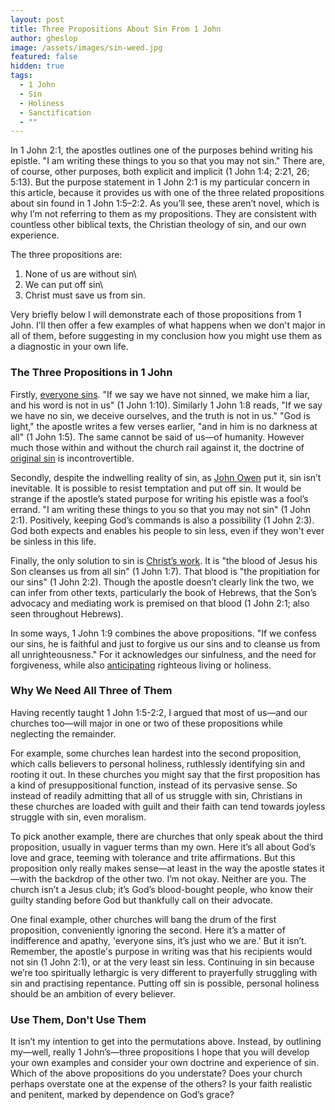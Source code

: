 ```yaml
---
layout: post
title: Three Propositions About Sin From 1 John
author: gheslop
image: /assets/images/sin-weed.jpg
featured: false
hidden: true
tags:
  - 1 John
  - Sin
  - Holiness
  - Sanctification
  - ""
---
```

In 1 John 2:1, the apostles outlines one of the purposes behind writing his epistle. "I am writing these things to you so that you may not sin." There are, of course, other purposes, both explicit and implicit (1 John 1:4; 2:21, 26; 5:13). But the purpose statement in 1 John 2:1 is my particular concern in this article, because it provides us with one of the three related propositions about sin found in 1 John 1:5–2:2. As you’ll see, these aren’t novel, which is why I’m not referring to them as my propositions. They are consistent with countless other biblical texts, the Christian theology of sin, and our own experience.

The three propositions are:

1. None of us are without sin\
2. We can put off sin\
3. Christ must save us from sin.

Very briefly below I will demonstrate each of those propositions from 1 John. I'll then offer a few examples of what happens when we don't major in all of them, before suggesting in my conclusion how you might use them as a diagnostic in your own life.

### The Three Propositions in 1 John

Firstly, [everyone sins](https://rekindle.co.za/content/2025-02-21-doodle-our-sin-doesnt-always-make-sense). "If we say we have not sinned, we make him a liar, and his word is not in us" (1 John 1:10). Similarly 1 John 1:8 reads, "If we say we have no sin, we deceive ourselves, and the truth is not in us." "God is light," the apostle writes a few verses earlier, "and in him is no darkness at all" (1 John 1:5). The same cannot be said of us—of humanity. However much those within and without the church rail against it, the doctrine of [original sin](https://rekindle.co.za/content/william-golding-original-sin/) is incontrovertible.

Secondly, despite the indwelling reality of sin, as [John Owen](https://rekindle.co.za/content/john-owen-and-asceticism/) put it, sin isn’t inevitable. It is possible to resist temptation and put off sin. It would be strange if the apostle’s stated purpose for writing his epistle was a fool’s errand. "I am writing these things to you so that you may not sin" (1 John 2:1). Positively, keeping God’s commands is also a possibility (1 John 2:3). God both expects and enables his people to sin less, even if they won't ever be sinless in this life.

Finally, the only solution to sin is [Christ’s work](https://rekindle.co.za/content/2025-01-16-atonement). It is "the blood of Jesus his Son cleanses us from all sin" (1 John 1:7). That blood is "the propitiation for our sins" (1 John 2:2). Though the apostle doesn’t clearly link the two, we can infer from other texts, particularly the book of Hebrews, that the Son’s advocacy and mediating work is premised on that blood (1 John 2:1; also seen throughout Hebrews).

In some ways, 1 John 1:9 combines the above propositions. "If we confess our sins, he is faithful and just to forgive us our sins and to cleanse us from all unrighteousness." For it acknowledges our sinfulness, and the need for forgiveness, while also [anticipating](https://rekindle.co.za/content/2025-05-22-francis-schaeffer-holiness-sanctification) righteous living or holiness.

### Why We Need All Three of Them

Having recently taught 1 John 1:5-2:2, I argued that most of us—and our churches too—will major in one or two of these propositions while neglecting the remainder.

For example, some churches lean hardest into the second proposition, which calls believers to personal holiness, ruthlessly identifying sin and rooting it out. In these churches you might say that the first proposition has a kind of presuppositional function, instead of its pervasive sense. So instead of readily admitting that all of us struggle with sin, Christians in these churches are loaded with guilt and their faith can tend towards joyless struggle with sin, even moralism.

To pick another example, there are churches that only speak about the third proposition, usually in vaguer terms than my own. Here it’s all about God’s love and grace, teeming with tolerance and trite affirmations. But this proposition only really makes sense—at least in the way the apostle states it—with the backdrop of the other two. I’m not okay. Neither are you. The church isn’t a Jesus club; it’s God’s blood-bought people, who know their guilty standing before God but thankfully call on their advocate.

One final example, other churches will bang the drum of the first proposition, conveniently ignoring the second. Here it’s a matter of indifference and apathy, 'everyone sins, it’s just who we are.' But it isn’t. Remember, the apostle's purpose in writing was that his recipients would not sin (1 John 2:1), or at the very least sin less. Continuing in sin because we’re too spiritually lethargic is very different to prayerfully struggling with sin and practising repentance. Putting off sin is possible, personal holiness should be an ambition of every believer.

### Use Them, Don't Use Them

It isn’t my intention to get into the permutations above. Instead, by outlining my—well, really 1 John’s—three propositions I hope that you will develop your own examples and consider your own doctrine and experience of sin. Which of the above propositions do you understate? Does your church perhaps overstate one at the expense of the others? Is your faith realistic and penitent, marked by dependence on God’s grace?